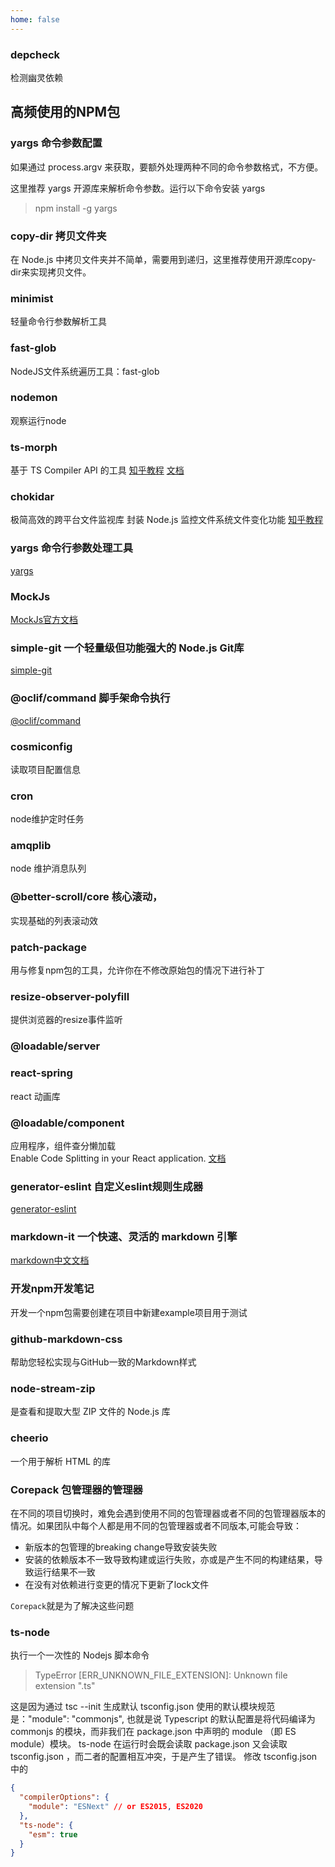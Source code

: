 ```yaml
---
home: false
---
```


### depcheck 
检测幽灵依赖 

## 高频使用的NPM包

### yargs 命令参数配置

如果通过 process.argv 来获取，要额外处理两种不同的命令参数格式，不方便。

这里推荐 yargs 开源库来解析命令参数。运行以下命令安装 yargs
> npm install -g yargs

### copy-dir 拷贝文件夹
在 Node.js 中拷贝文件夹并不简单，需要用到递归，这里推荐使用开源库copy-dir来实现拷贝文件。

### minimist
轻量命令行参数解析工具

### fast-glob
NodeJS文件系统遍历工具：fast-glob

### nodemon
观察运行node

### ts-morph
基于 TS Compiler API 的工具
[知乎教程](https://zhuanlan.zhihu.com/p/616134364)
[文档](https://ts-morph.com/utilities)

### chokidar
极简高效的跨平台文件监视库 封装 Node.js 监控文件系统文件变化功能
[知乎教程](https://zhuanlan.zhihu.com/p/601689232?utm_id=0)

### yargs 命令行参数处理工具
[yargs](https://www.npmjs.com/package/yargs)

### MockJs
[MockJs官方文档](http://mockjs.com/)

### simple-git 一个轻量级但功能强大的 Node.js Git库
[simple-git](https://juejin.cn/post/7229906749070721085)

### @oclif/command 脚手架命令执行
[@oclif/command](https://zhuanlan.zhihu.com/p/54538055)

### cosmiconfig
读取项目配置信息

### cron 
node维护定时任务

### amqplib 
node 维护消息队列

### @better-scroll/core 核心滚动，
实现基础的列表滚动效

### patch-package 
用与修复npm包的工具，允许你在不修改原始包的情况下进行补丁

### resize-observer-polyfill 
提供浏览器的resize事件监听

### @loadable/server

### react-spring 
react 动画库

### @loadable/component
应用程序，组件查分懒加载   
Enable Code Splitting in your React application. 
[文档](https://loadable-components.com/)

### generator-eslint 自定义eslint规则生成器
[generator-eslint](https://github.com/eslint/generator-eslint)

### markdown-it 一个快速、灵活的 markdown 引擎
[markdown中文文档](https://markdown-it.docschina.org/)

### 开发npm开发笔记
开发一个npm包需要创建在项目中新建example项目用于测试

### github-markdown-css
帮助您轻松实现与GitHub一致的Markdown样式

### node-stream-zip
是查看和提取大型 ZIP 文件的 Node.js 库

### cheerio
一个用于解析 HTML 的库

### Corepack 包管理器的管理器
在不同的项目切换时，难免会遇到使用不同的包管理器或者不同的包管理器版本的情况。如果团队中每个人都是用不同的包管理器或者不同版本,可能会导致：
- 新版本的包管理的breaking change导致安装失败
- 安装的依赖版本不一致导致构建或运行失败，亦或是产生不同的构建结果，导致运行结果不一致
- 在没有对依赖进行变更的情况下更新了lock文件

`Corepack`就是为了解决这些问题

### ts-node
执行一个一次性的 Nodejs 脚本命令
> TypeError [ERR_UNKNOWN_FILE_EXTENSION]: Unknown file extension ".ts"

这是因为通过 tsc --init 生成默认 tsconfig.json 使用的默认模块规范是："module": "commonjs", 
也就是说 Typescript 的默认配置是将代码编译为 commonjs 的模块，而非我们在 package.json 中声明的 module （即 ES module）模块。
ts-node 在运行时会既会读取 package.json 又会读取 tsconfig.json ，而二者的配置相互冲突，于是产生了错误。
修改 tsconfig.json 中的
``` json
{
  "compilerOptions": {
    "module": "ESNext" // or ES2015, ES2020
  },
  "ts-node": {
    "esm": true
  }
}
```
